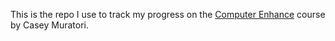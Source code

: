 This is the repo I use to track my progress on the [Computer Enhance](https://www.computerenhance.com/) course by Casey Muratori.
